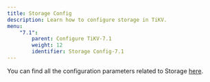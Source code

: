 ```yaml
---
title: Storage Config
description: Learn how to configure storage in TiKV.
menu:
    "7.1":
        parent: Configure TiKV-7.1
        weight: 12
        identifier: Storage Config-7.1
---
```



You can find all the configuration parameters related to Storage [here](../tikv-configuration-file/#storage).
